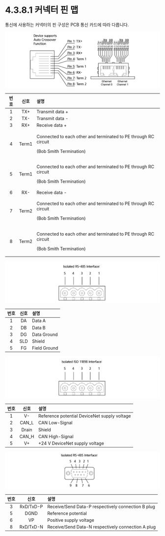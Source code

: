 # 4.3.8.1 커넥터 핀 맵

통신에 사용하는 커넥터의 핀 구성은 PCB 통신 카드에 따라 다릅니다.

![&#xADF8;&#xB9BC; 46 RJ45 &#xC18C;&#xCF13;&#xC758; &#xC774;&#xB354;&#xB137; &#xD540; &#xD560;&#xB2F9;](../../../.gitbook/assets/image127.png)

<table>
  <thead>
    <tr>
      <th style="text-align:center"><b>&#xBC88;&#xD638;</b>
      </th>
      <th style="text-align:center"><b>&#xC2E0;&#xD638;</b>
      </th>
      <th style="text-align:left"><b>                                                                       &#xC124;&#xBA85;</b>
      </th>
    </tr>
  </thead>
  <tbody>
    <tr>
      <td style="text-align:center">1</td>
      <td style="text-align:center">TX+</td>
      <td style="text-align:left">Transmit data +</td>
    </tr>
    <tr>
      <td style="text-align:center">2</td>
      <td style="text-align:center">TX-</td>
      <td style="text-align:left">Transmit data -</td>
    </tr>
    <tr>
      <td style="text-align:center">3</td>
      <td style="text-align:center">RX+</td>
      <td style="text-align:left">Receive data +</td>
    </tr>
    <tr>
      <td style="text-align:center">4</td>
      <td style="text-align:center">Term1</td>
      <td style="text-align:left">
        <p>Connected to each other and terminated to PE through RC circuit</p>
        <p>(Bob Smith Termination)</p>
      </td>
    </tr>
    <tr>
      <td style="text-align:center">5</td>
      <td style="text-align:center">Term1</td>
      <td style="text-align:left">
        <p>Connected to each other and terminated to PE through RC circuit</p>
        <p>(Bob Smith Termination)</p>
      </td>
    </tr>
    <tr>
      <td style="text-align:center">6</td>
      <td style="text-align:center">RX-</td>
      <td style="text-align:left">Receive data -</td>
    </tr>
    <tr>
      <td style="text-align:center">7</td>
      <td style="text-align:center">Term2</td>
      <td style="text-align:left">
        <p>Connected to each other and terminated to PE through RC circuit</p>
        <p>(Bob Smith Termination)</p>
      </td>
    </tr>
    <tr>
      <td style="text-align:center">8</td>
      <td style="text-align:center">Term2</td>
      <td style="text-align:left">
        <p>Connected to each other and terminated to PE through RC circuit</p>
        <p>(Bob Smith Termination)</p>
      </td>
    </tr>
  </tbody>
</table>

![&#xADF8;&#xB9BC; 47 CC-&#xB9C1;&#xD06C; &#xC778;&#xD130;&#xD398;&#xC774;&#xC2A4;\(CombiCon male &#xCEE4;&#xB125;&#xD130;, 5&#xD540;\)](../../../.gitbook/assets/image128.png)

| **번호** | **신호** |                                                                   **설명** |
| :---: | :---: | :--- |
| 1 | DA | Data A |
| 2 | DB | Data B |
| 3 | DG | Data Ground |
| 4 | SLD | Shield |
| 5 | FG | Field Ground |

![&#xADF8;&#xB9BC; 48  DevcieNet &#xC778;&#xD130;&#xD398;&#xC774;&#xC2A4;\(CombiCon male &#xCEE4;&#xB125;&#xD130;, 5 &#xD540;\)](../../../.gitbook/assets/image129.png)

| **번호** | **신호** |                                                                  **설명** |
| :---: | :---: | :--- |
| 1 | V- | Reference potential DeviceNet supply voltage |
| 2 | CAN\_L | CAN Low-Signal |
| 3 | Drain | Shield |
| 4 | CAN\_H | CAN High-Signal |
| 5 | V+ | +24 V DeviceNet supply voltage |

![&#xADF8;&#xB9BC; 49 PROFIBUS &#xC778;&#xD130;&#xD398;&#xC774;&#xC2A4;\(DSub female &#xCEE4;&#xB125;&#xD130;, 9 &#xD540;\)](../../../.gitbook/assets/image130.png)

| **번호** | **신호** |                                                                **설명** |
| :---: | :---: | :--- |
| 3 | RxD/TxD-P | Receive/Send Data-P respectively connection B plug |
| 5 | DGND | Reference potential |
| 6 | VP | Positive supply voltage |
| 8 | RxD/TxD-N | Receive/Send Data-N respectively connection A plug |



